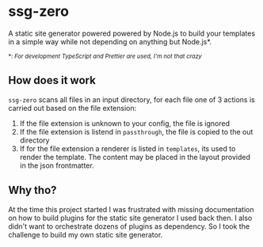 # ssg-zero

A static site generator powered powered by Node.js to build your templates in a simple way while not depending on anything but Node.js*.

<small>\*: *For development TypeScript and Prettier are used, I'm not that crazy*</small>

## How does it work

`ssg-zero` scans all files in an input directory, for each file one of 3 actions is carried out based on the file extension:

1. If the file extension is unknown to your config, the file is ignored 
1. If the file extension is listend in `passthrough`, the file is copied to the out directory
1. If for the file extension a renderer is listed in `templates`, its used to render the template. The content may be placed in the layout provided in the json frontmatter.

## Why tho?

At the time this project started I was frustrated with missing documentation on how to build plugins for the static site generator I used back then. I also didn't want to orchestrate dozens of plugins as dependency. So I took the challenge to build my own static site generator.
